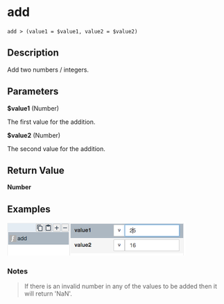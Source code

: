 # add

	add > (value1 = $value1, value2 = $value2)

## Description

Add two numbers / integers.

## Parameters

**$value1** (Number)

The first value for the addition.

**$value2** (Number)

The second value for the addition.

## Return Value

**Number**

## Examples

![](add.png?raw=true)

### Notes
> If there is an invalid number in any of the values to be added then it will return 'NaN'.

